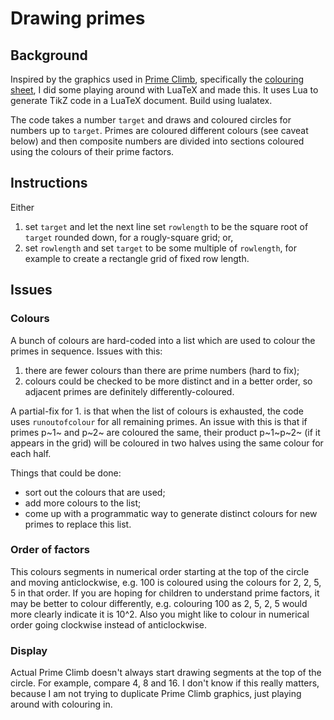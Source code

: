 # Drawing primes

## Background

Inspired by the graphics used in [Prime Climb](https://mathforlove.com/games/prime-climb/), specifically the [colouring sheet](https://mathforlove.com/lesson/prime-climb-color-chart/), I did some playing around with LuaTeX and made this. It uses Lua to generate TikZ code in a LuaTeX document. Build using lualatex.

The code takes a number `target` and draws and coloured circles for numbers up to `target`. Primes are coloured different colours (see caveat below) and then composite numbers are divided into sections coloured using the colours of their prime factors. 

## Instructions

Either 
1. set `target` and let the next line set `rowlength` to be the square root of `target` rounded down, for a rougly-square grid; or,
2. set `rowlength` and set `target` to be some multiple of `rowlength`, for example to create a rectangle grid of fixed row length.

## Issues

### Colours

A bunch of colours are hard-coded into a list which are used to colour the primes in sequence. Issues with this:
1. there are fewer colours than there are prime numbers (hard to fix);
2. colours could be checked to be more distinct and in a better order, so adjacent primes are definitely differently-coloured. 

A partial-fix for 1. is that when the list of colours is exhausted, the code uses `runoutofcolour` for all remaining primes. An issue with this is that if primes p~1~ and p~2~ are coloured the same, their product p~1~p~2~ (if it appears in the grid) will be coloured in two halves using the same colour for each half. 

Things that could be done:
- sort out the colours that are used;
- add more colours to the list;
- come up with a programmatic way to generate distinct colours for new primes to replace this list.

### Order of factors

This colours segments in numerical order starting at the top of the circle and moving anticlockwise, e.g. 100 is coloured using the colours for 2, 2, 5, 5 in that order. If you are hoping for children to understand prime factors, it may be better to colour differently, e.g. colouring 100 as 2, 5, 2, 5 would more clearly indicate it is 10^2. Also you might like to colour in numerical order going clockwise instead of anticlockwise.

### Display

Actual Prime Climb doesn't always start drawing segments at the top of the circle. For example, compare 4, 8 and 16. I don't know if this really matters, because I am not trying to duplicate Prime Climb graphics, just playing around with colouring in. 

